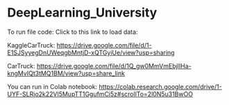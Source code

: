 # DeepLearning_University
To run file code: Click to this link to load data: 

KaggleCarTruck: https://drive.google.com/file/d/1-E1SJSyyegDnUWeqgbMntjD-xQTGyiUe/view?usp=sharing

CarTruck: https://drive.google.com/file/d/1Q_gw0MmVmEbjlIHa-kngMvIQt3tMQ1BM/view?usp=share_link

You can run in Colab notebook: https://colab.research.google.com/drive/1-UYF-SLRjo2k22Vl5MupTT1GgufmCi5z#scrollTo=2l0N5u31BwOO

